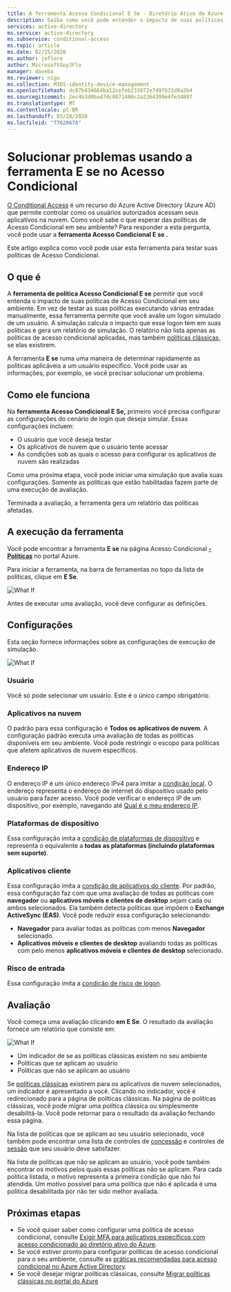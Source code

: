 ```yaml
---
title: A ferramenta Acesso Condicional E Se - Diretório Ativo do Azure
description: Saiba como você pode entender o impacto de suas políticas de Acesso Condicional em seu ambiente.
services: active-directory
ms.service: active-directory
ms.subservice: conditional-access
ms.topic: article
ms.date: 02/25/2020
ms.author: joflore
author: MicrosoftGuyJFlo
manager: daveba
ms.reviewer: nigu
ms.collection: M365-identity-device-management
ms.openlocfilehash: dc87b434664ba12cefeb233972e749f631d8a2b4
ms.sourcegitcommit: 2ec4b3d0bad7dc0071400c2a2264399e4fe34897
ms.translationtype: MT
ms.contentlocale: pt-BR
ms.lasthandoff: 03/28/2020
ms.locfileid: "77620678"
---
```

# <a name="troubleshoot-using-the-what-if-tool-in-conditional-access"></a>Solucionar problemas usando a ferramenta E se no Acesso Condicional

[O Conditional Access](../active-directory-conditional-access-azure-portal.md) é um recurso do Azure Active Directory (Azure AD) que permite controlar como os usuários autorizados acessam seus aplicativos na nuvem. Como você sabe o que esperar das políticas de Acesso Condicional em seu ambiente? Para responder a esta pergunta, você pode usar a **ferramenta Acesso Condicional E se .**

Este artigo explica como você pode usar esta ferramenta para testar suas políticas de Acesso Condicional.

## <a name="what-it-is"></a>O que é

A **ferramenta de política Acesso Condicional E se** permitir que você entenda o impacto de suas políticas de Acesso Condicional em seu ambiente. Em vez de testar as suas políticas executando várias entradas manualmente, essa ferramenta permite que você avalie um logon simulado de um usuário. A simulação calcula o impacto que esse logon tem em suas políticas e gera um relatório de simulação. O relatório não lista apenas as políticas de acesso condicional aplicadas, mas também [políticas clássicas,](policy-migration.md#classic-policies) se elas existirem.    

A ferramenta **E se** ruma uma maneira de determinar rapidamente as políticas aplicáveis a um usuário específico. Você pode usar as informações, por exemplo, se você precisar solucionar um problema.    

## <a name="how-it-works"></a>Como ele funciona

Na **ferramenta Acesso Condicional E Se,** primeiro você precisa configurar as configurações do cenário de login que deseja simular. Essas configurações incluem:

- O usuário que você deseja testar 
- Os aplicativos de nuvem que o usuário tente acessar
- As condições sob as quais o acesso para configurar os aplicativos de nuvem são realizadas
     
Como uma próxima etapa, você pode iniciar uma simulação que avalia suas configurações. Somente as políticas que estão habilitadas fazem parte de uma execução de avaliação.

Terminada a avaliação, a ferramenta gera um relatório das políticas afetadas.

## <a name="running-the-tool"></a>A execução da ferramenta

Você pode encontrar a ferramenta **E se** na página Acesso Condicional **[- Políticas](https://portal.azure.com/#blade/Microsoft_AAD_IAM/ConditionalAccessBlade/Policies)** no portal Azure.

Para iniciar a ferramenta, na barra de ferramentas no topo da lista de políticas, clique em **E Se**.

![What If](./media/what-if-tool/01.png)

Antes de executar uma avaliação, você deve configurar as definições.

## <a name="settings"></a>Configurações

Esta seção fornece informações sobre as configurações de execução de simulação.

![What If](./media/what-if-tool/02.png)

### <a name="user"></a>Usuário

Você só pode selecionar um usuário. Este é o único campo obrigatório.

### <a name="cloud-apps"></a>Aplicativos na nuvem

O padrão para essa configuração é **Todos os aplicativos de nuvem**. A configuração padrão executa uma avaliação de todas as políticas disponíveis em seu ambiente. Você pode restringir o escopo para políticas que afetem aplicativos de nuvem específicos.

### <a name="ip-address"></a>Endereço IP

O endereço IP é um único endereço IPv4 para imitar a [condição local](location-condition.md). O endereço representa o endereço de internet do dispositivo usado pelo usuário para fazer acesso. Você pode verificar o endereço IP de um dispositivo, por exemplo, navegando até [Qual é o meu endereço IP](https://whatismyipaddress.com).    

### <a name="device-platforms"></a>Plataformas de dispositivo

Essa configuração imita a [condição de plataformas de dispositivo](concept-conditional-access-conditions.md#device-platforms) e representa o equivalente a **todas as plataformas (incluindo plataformas sem suporte)**. 

### <a name="client-apps"></a>Aplicativos cliente

Essa configuração imita a [condição de aplicativos do cliente](concept-conditional-access-conditions.md#client-apps-preview).
Por padrão, essa configuração faz com que uma avaliação de todas as políticas com **navegador** ou **aplicativos móveis e clientes de desktop** sejam cada ou ambos selecionados. Ela também detecta políticas que impõem o **Exchange ActiveSync (EAS)**. Você pode reduzir essa configuração selecionando:

- **Navegador** para avaliar todas as políticas com menos **Navegador** selecionado. 
- **Aplicativos móveis e clientes de desktop** avaliando todas as políticas com pelo menos **aplicativos móveis e clientes de desktop** selecionado. 

### <a name="sign-in-risk"></a>Risco de entrada

Essa configuração imita a [condição de risco de logon](concept-conditional-access-conditions.md#sign-in-risk).   

## <a name="evaluation"></a>Avaliação 

Você começa uma avaliação clicando **em E Se**. O resultado da avaliação fornece um relatório que consiste em: 

![What If](./media/what-if-tool/03.png)

- Um indicador de se as políticas clássicas existem no seu ambiente
- Políticas que se aplicam ao usuário
- Políticas que não se aplicam ao usuário

Se [políticas clássicas](policy-migration.md#classic-policies) existirem para os aplicativos de nuvem selecionados, um indicador é apresentado a você. Clicando no indicador, você é redirecionado para a página de políticas clássicas. Na página de políticas clássicas, você pode migrar uma política clássica ou simplesmente desabilitá-la. Você pode retornar para o resultado da avaliação fechando essa página.

Na lista de políticas que se aplicam ao seu usuário selecionado, você também pode encontrar uma lista de controles de [concessão](concept-conditional-access-grant.md) e controles de [sessão](concept-conditional-access-session.md) que seu usuário deve satisfazer.

Na lista de políticas que não se aplicam ao usuário, você pode também encontrar os motivos pelos quais essas políticas não se aplicam. Para cada política listada, o motivo representa a primeira condição que não foi atendida. Um motivo possível para uma política que não é aplicada é uma política desabilitada por não ter sido melhor avaliada.   

## <a name="next-steps"></a>Próximas etapas

- Se você quiser saber como configurar uma política de acesso condicional, consulte [Exigir MFA para aplicativos específicos com acesso condicionado ao diretório ativo do Azure](app-based-mfa.md).
- Se você estiver pronto para configurar políticas de acesso condicional para o seu ambiente, consulte as [práticas recomendadas para acesso condicional no Azure Active Directory](best-practices.md). 
- Se você desejar migrar políticas clássicas, consulte [Migrar políticas clássicas no portal do Azure](policy-migration.md)  
